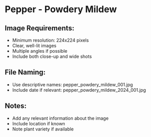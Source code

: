 # Pepper - Powdery Mildew

## Image Requirements:
- Minimum resolution: 224x224 pixels
- Clear, well-lit images
- Multiple angles if possible
- Include both close-up and wide shots

## File Naming:
- Use descriptive names: pepper_powdery_mildew_001.jpg
- Include date if relevant: pepper_powdery_mildew_2024_001.jpg

## Notes:
- Add any relevant information about the image
- Include location if known
- Note plant variety if available
